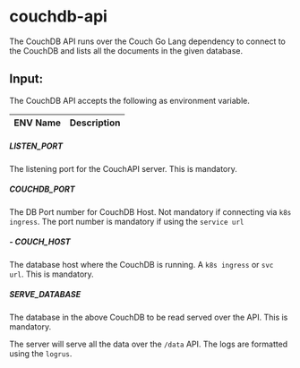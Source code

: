 # couchdb-api

The CouchDB API runs over the Couch Go Lang dependency to connect to the CouchDB and lists all the documents in the given database.

## Input:
The CouchDB API accepts the following as environment variable.

ENV Name | Description
-- | --
##### LISTEN_PORT
The listening port for the CouchAPI server. This is mandatory.

##### COUCHDB_PORT
The DB Port number for CouchDB Host. Not mandatory if connecting via `k8s ingress`. The port number is mandatory if using the `service url`

##### - COUCH_HOST
The database host where the CouchDB is running. A `k8s ingress` or `svc url`. This is mandatory.

##### SERVE_DATABASE
The database in the above CouchDB to be read served over the API. This is mandatory.

The server will serve all the data over the `/data` API. The logs are formatted using the `logrus`.


